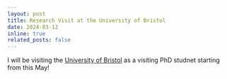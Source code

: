 ```yaml
---
layout: post
title: Research Visit at the University of Bristol
date: 2024-03-12
inline: true
related_posts: false
---
```


I will be visiting the [University of Bristol](https://uob-mavi.github.io/people/) as a visiting PhD studnet starting from this May!
